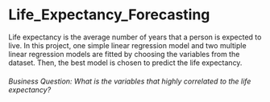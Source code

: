 # Life_Expectancy_Forecasting
Life expectancy is the average number of years that a person is expected to live. In this project, one simple linear regression model and two multiple linear regression models are fitted by choosing the variables from the dataset. Then, the best model is chosen to predict the life expectancy.

###### Business Question: What is the variables that highly correlated to the life expectancy? 

